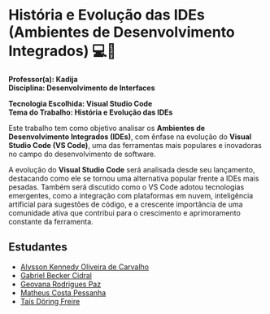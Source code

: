 # História e Evolução das IDEs (Ambientes de Desenvolvimento Integrados) 💻🚀

**Professor(a): Kadija**  
**Disciplina: Desenvolvimento de Interfaces**

**Tecnologia Escolhida: Visual Studio Code**  
**Tema do Trabalho: História e Evolução das IDEs**


Este trabalho tem como objetivo analisar os **Ambientes de Desenvolvimento Integrados (IDEs)**, com ênfase na evolução do **Visual Studio Code (VS Code)**, uma das ferramentas mais populares e inovadoras no campo do desenvolvimento de software.

A evolução do **Visual Studio Code** será analisada desde seu lançamento, destacando como ele se tornou uma alternativa popular frente a IDEs mais pesadas. Também será discutido como o VS Code adotou tecnologias emergentes, como a integração com plataformas em nuvem, inteligência artificial para sugestões de código, e a crescente importância de uma comunidade ativa que contribui para o crescimento e aprimoramento constante da ferramenta.


## Estudantes
- [Alysson Kennedy Oliveira de Carvalho](https://github.com/AlyssonKe)
- [Gabriel Becker Cidral](https://github.com/BudaBecker)
- [Geovana Rodrigues Paz](https://github.com/geovanards)
- [Matheus Costa Pessanha](https://github.com/matheuscostaps)
- [Taís Döring Freire](https://github.com/TaisDF)
